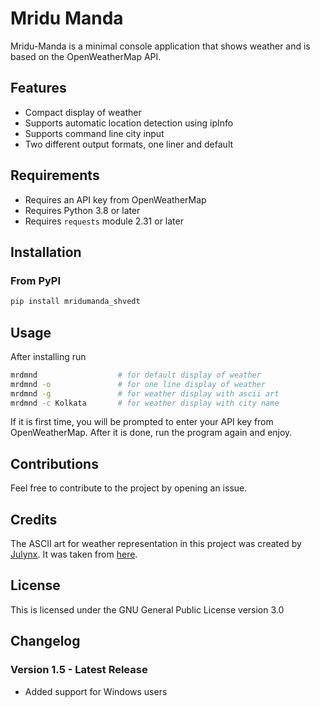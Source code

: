 # Mridu Manda

Mridu-Manda is a minimal console application that shows weather and is based on the OpenWeatherMap API.

## Features

- Compact display of weather
- Supports automatic location detection using ipInfo
- Supports command line city input
- Two different output formats, one liner and default

## Requirements

- Requires an API key from OpenWeatherMap
- Requires Python 3.8 or later
- Requires `requests` module 2.31 or later

## Installation

### From PyPI

```bash
pip install mridumanda_shvedt
```

## Usage

After installing run

```bash
mrdmnd                  # for default display of weather
mrdmnd -o               # for one line display of weather
mrdmnd -g               # for weather display with ascii art
mrdmnd -c Kolkata       # for weather display with city name 
```

If it is first time, you will be prompted to enter your API key from OpenWeatherMap. After it is done, run the program again and enjoy.

## Contributions

Feel free to contribute to the project by opening an issue.

## Credits

The ASCII art for weather representation in this project was created by [Julynx](https://github.com/Julynx). It was taken from [here](https://github.com/Julynx/wthr).


## License

This is licensed under the GNU General Public License version 3.0

## Changelog

### Version 1.5 - Latest Release

- Added support for Windows users